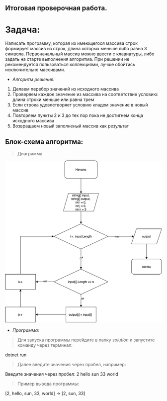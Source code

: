 ## Итоговая проверочная работа.
# Задача:
Написать программу, которая из имеющегося массива строк формирует массив из строк, длина которых меньше либо равна 3 символа. Первоначальный массив можно ввести с клавиатуры, либо задать на старте выполнения алгоритма. При решении не рекомендуется пользоваться коллекциями, лучше обойтись исключительно массивами.

* _Алгоритм решения:_

1. Делаем перебор значений из исходного массива
2. Проверяем каждое значение из массива на соответствие условию: длина строки меньше или равна трем
3. Если строка удовлетворяет условию кладем значение в новый массив
4. Повторяем пункты 2 и 3 до тех пор пока не достигнем конца исходного массива
5. Возвращаем новый заполненый массив как результат
## Блок-схема алгоритма:
>Диаграмма

![diagram](Diagram.drawio.png "diagram")

* _Программа:_

>Для запуска программы перейдите в папку _solution_ и запустите команду через терминал:

dotnet run 
>Далее введите значения через пробел, например:

Введите значения через пробел: 
2 hello sun 33 world
>Пример вывода программы:

[2, hello, sun, 33, world] -> [2, sun, 33]